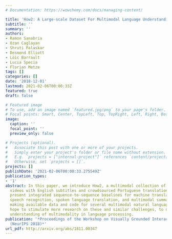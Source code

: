 ```yaml
---
# Documentation: https://wowchemy.com/docs/managing-content/

title: 'How2: A Large-scale Dataset For Multimodal Language Understanding'
subtitle: ''
summary: ''
authors:
- Ramon Sanabria
- Ozan Caglayan
- Shruti Palaskar
- Desmond Elliott
- Löic Barrault
- Lucia Specia
- Florian Metze
tags: []
categories: []
date: '2018-12-01'
lastmod: 2021-02-06T00:00:33Z
featured: true
draft: false

# Featured image
# To use, add an image named `featured.jpg/png` to your page's folder.
# Focal points: Smart, Center, TopLeft, Top, TopRight, Left, Right, BottomLeft, Bottom, BottomRight.
image:
  caption: ''
  focal_point: ''
  preview_only: false

# Projects (optional).
#   Associate this post with one or more of your projects.
#   Simply enter your project's folder or file name without extension.
#   E.g. `projects = ["internal-project"]` references `content/project/deep-learning/index.md`.
#   Otherwise, set `projects = []`.
projects: []
publishDate: '2021-02-06T00:00:33.275549Z'
publication_types:
- '1'
abstract: In this paper, we introduce How2, a multimodal collection of instructional
  videos with English subtitles and crowdsourced Portuguese translations. We also
  present integrated sequence-to-sequence baselines for machine translation, automatic
  speech recognition, spoken language translation, and multimodal summarization. By
  making available data and code for several multimodal natural language tasks, we
  hope to stimulate more research on these and similar challenges, to obtain a deeper
  understanding of multimodality in language processing.
publication: '*Proceedings of the Workshop on Visually Grounded Interaction and Language
  (NeurIPS 2018)*'
url_pdf: http://arxiv.org/abs/1811.00347
---
```

